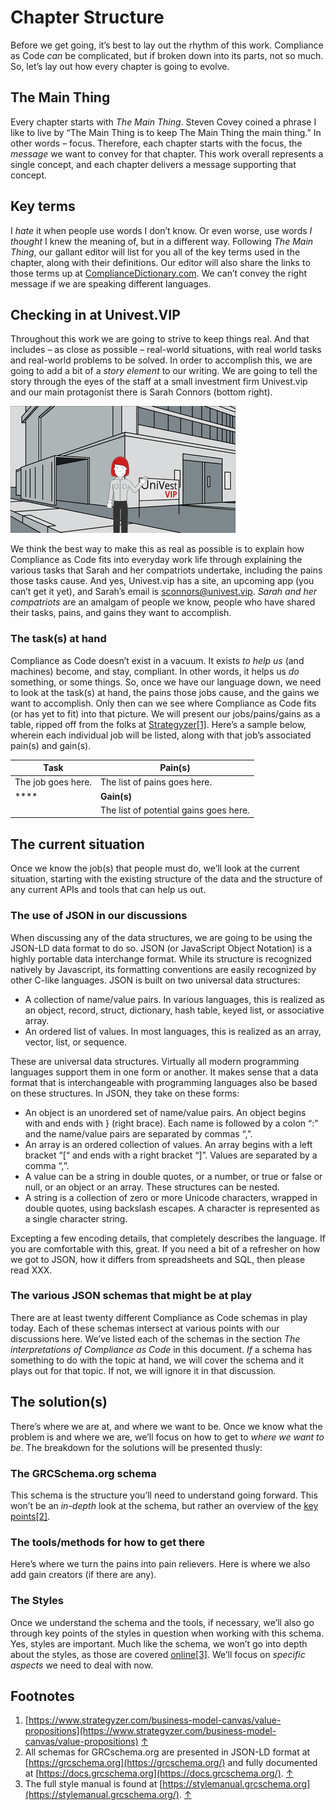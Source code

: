 # Chapter Structure

Before we get going, it’s best to lay out the rhythm of this work. Compliance as Code _can_ be complicated, but if broken down into its parts, not so much. So, let’s lay out how every chapter is going to evolve.

## The Main Thing

Every chapter starts with _The Main Thing_. Steven Covey coined a phrase I like to live by “The Main Thing is to keep The Main Thing the main thing.” In other words – focus. Therefore, each chapter starts with the focus, the _message_ we want to convey for that chapter. This work overall represents a single concept, and each chapter delivers a message supporting that concept.

## Key terms

I _hate_ it when people use words I don’t know. Or even worse, use words _I thought_ I knew the meaning of, but in a different way. Following _The Main Thing_, our gallant editor will list for you all of the key terms used in the chapter, along with their definitions. Our editor will also share the links to those terms up at [ComplianceDictionary.com](https://compliancedictionary.com). We can’t convey the right message if we are speaking different languages.

## Checking in at Univest.VIP

Throughout this work we are going to strive to keep things real. And that includes – as close as possible – real-world situations, with real world tasks and real-world problems to be solved. In order to accomplish this, we are going to add a bit of a _story element_ to our writing. We are going to tell the story through the eyes of the staff at a small investment firm Univest.vip and our main protagonist there is Sarah Connors (bottom right).

![Univest's HQ office](../.gitbook/assets/0.png)

We think the best way to make this as real as possible is to explain how Compliance as Code fits into everyday work life through explaining the various tasks that Sarah and her compatriots undertake, including the pains those tasks cause. And yes, Univest.vip has a site, an upcoming app (you can’t get it yet), and Sarah’s email is [sconnors@univest.vip](mailto:sconnors@univest.vip). _Sarah and her compatriots_ are an amalgam of people we know, people who have shared their tasks, pains, and gains they want to accomplish.

### The task(s) at hand

Compliance as Code doesn’t exist in a vacuum. It exists _to help us_ (and machines) become, and stay, compliant. In other words, it helps us _do_ something, or some things. So, once we have our language down, we need to look at the task(s) at hand, the pains those jobs cause, and the gains we want to accomplish. Only then can we see where Compliance as Code fits (or has yet to fit) into that picture. We will present our jobs/pains/gains as a table, ripped off from the folks at [Strategyzer](https://www.strategyzer.com/business-model-canvas/value-propositions)[\[1\]](broken-reference). Here’s a sample below, wherein each individual job will be listed, along with that job’s associated pain(s) and gain(s).

| **Task**           | **Pain(s)**                            |
| ------------------ | -------------------------------------- |
| The job goes here. | The list of pains goes here.           |
| ****               | **Gain(s)**                            |
|                    | The list of potential gains goes here. |

## The current situation

Once we know the job(s) that people must do, we’ll look at the current situation, starting with the existing structure of the data and the structure of any current APIs and tools that can help us out.

### The use of JSON in our discussions

When discussing any of the data structures, we are going to be using the JSON-LD data format to do so. JSON (or JavaScript Object Notation) is a highly portable data interchange format. While its structure is recognized natively by Javascript, its formatting conventions are easily recognized by other C-like languages. JSON is built on two universal data structures:

* A collection of name/value pairs. In various languages, this is realized as an object, record, struct, dictionary, hash table, keyed list, or associative array.
* An ordered list of values. In most languages, this is realized as an array, vector, list, or sequence.

These are universal data structures. Virtually all modern programming languages support them in one form or another. It makes sense that a data format that is interchangeable with programming languages also be based on these structures. In JSON, they take on these forms:

* An object is an unordered set of name/value pairs. An object begins with and ends with } (right brace). Each name is followed by a colon “:” and the name/value pairs are separated by commas “,”.
* An array is an ordered collection of values. An array begins with a left bracket “\[“ and ends with a right bracket “]”. Values are separated by a comma “,”.
* A value can be a string in double quotes, or a number, or true or false or null, or an object or an array. These structures can be nested.
* A string is a collection of zero or more Unicode characters, wrapped in double quotes, using backslash escapes. A character is represented as a single character string.

Excepting a few encoding details, that completely describes the language. If you are comfortable with this, great. If you need a bit of a refresher on how we got to JSON, how it differs from spreadsheets and SQL, then please read XXX.

### The various JSON schemas that might be at play

There are at least twenty different Compliance as Code schemas in play today. Each of these schemas intersect at various points with our discussions here. We’ve listed each of the schemas in the section _The interpretations of Compliance as Code_ in this document. _If_ a schema has something to do with the topic at hand, we will cover the schema and it plays out for that topic. If not, we will ignore it in that discussion.

## The solution(s)

There’s where we are at, and where we want to be. Once we know what the problem is and where we are, we’ll focus on how to get to _where we want to be_. The breakdown for the solutions will be presented thusly:

### The GRCSchema.org schema

This schema is the structure you’ll need to understand going forward. This won’t be an _in-depth_ look at the schema, but rather an overview of the [key points](https://docs.grcschema.org/)[\[2\]](broken-reference).

### The tools/methods for how to get there

Here’s where we turn the pains into pain relievers. Here is where we also add gain creators (if there are any).

### The Styles

Once we understand the schema and the tools, if necessary, we’ll also go through key points of the styles in question when working with this schema. Yes, styles are important. Much like the schema, we won’t go into depth about the styles, as those are covered [online](https://stylemanual.grcschema.org/)[\[3\]](broken-reference). We’ll focus on _specific aspects_ we need to deal with now.

## Footnotes

1. &#x20;[https://www.strategyzer.com/business-model-canvas/value-propositions](https://www.strategyzer.com/business-model-canvas/value-propositions) [↑](broken-reference)
2. &#x20;All schemas for GRCschema.org are presented in JSON-LD format at [https://grcschema.org](https://grcschema.org/) and fully documented at [https://docs.grcschema.org](https://docs.grcschema.org/). [↑](broken-reference)
3. &#x20;The full style manual is found at [https://stylemanual.grcschema.org](https://stylemanual.grcschema.org/). [↑](broken-reference)
